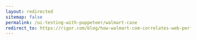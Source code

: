 ```yaml
---
layout: redirected
sitemap: false
permalink: /ui-testing-with-puppeteer/walmart-case
redirect_to: https://rigor.com/blog/how-walmart-com-correlates-web-performance-to-business-performance/
---
```


